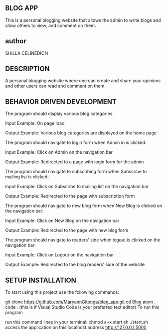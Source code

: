 ## BLOG APP

This is a personal blogging website that allows the admin to write blogs and allow others to view, and comment on them.

## author

SHILLA CELINEDION

## DESCRIPTION

A personal blogging website where one can create and share your opinions and other users can read and comment on them.

## BEHAVIOR DRIVEN DEVELOPMENT

The program should display various blog categories:

Input Example: On page load

Output Example: Various blog categories are displayed on the home page

The program should navigate to login form when Admin in is clicked:

Input Example: Click on Admin on the navigation bar

Output Example: Redirected to a page with login form for the admin

The program should navigate to subscribing form when Subscribe to mailing list is clicked:

Input Example: Click on Subscribe to mailing list on the navigation bar

Output Example: Redirected to the page with subscription form

The program should navigate to new blog form when New Blog is clicked on the navigation bar:

Input Example: Click on New Blog on the navigation bar

Output Example: Redirected to the page with new blog form

The program should navigate to readers' side when logout is clicked on the navigation bar:

Input Example: Click on Logout on the navigation bar

Output Example: Redirected to the blog readers' side of the website

## SETUP INSTALLATION

To start using this project use the following commands:

git clone https://github.com/MaryannGitonga/blog_app.git
cd Blog
atom .
code . (this is if Visual Studio Code is your preferred text editor)
To run this program

run this command lines in your terminal:
chmod a+x start.sh
./start.sh
access the application on this localhost address http://127.0.0.1:5000
